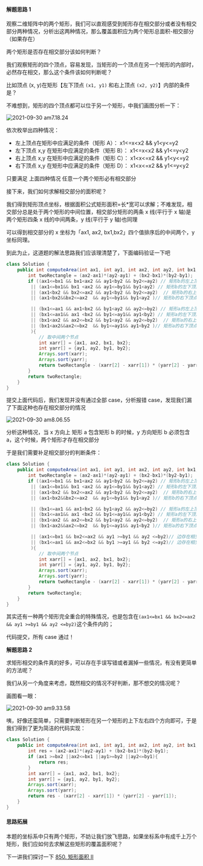 #### 解题思路 1

观察二维矩阵中的两个矩形，我们可以直观感受到矩形存在相交部分或者没有相交部分两种情况，分析出这两种情况，那么覆盖面积应为两个矩形总面积-相交部分（如果存在）

两个矩形是否存在相交部分该如何判断？

我们观察矩形的四个顶点，容易发现，当矩形的一个顶点在另一个矩形的内部时，必然存在相交，那么这个条件该如何判断呢？

比如顶点 (x, y)在矩形【左下顶点 `(x1, y1)` 和右上顶点 `(x2, y2)`】内部的条件是？

不难想到，矩形的四个顶点都可以位于另一个矩形，中我们画图分析一下：

![2021-09-30 am7.18.24](/Users/dw/Documents/Pictures/blog/2021-09-30%20am7.18.24-20210930095202858.png)

依次枚举出四种情况：

- 左上顶点在矩形中应满足的条件（矩形 A）： x1<=x<x2 && y1<y<=y2
- 左下顶点 x,y 在矩形中应满足的条件（矩形 B）： x1<=x<x2 && y1<=y<y2
- 右上顶点 x,y 在矩形中应满足的条件（矩形 C）： x1<x<=x2 && y1<y<=y2
- 右下顶点 x,y 在矩形中应满足的条件（矩形 D）： x1<x<=x2 && y1<=y<y2

只要满足 上面四种情况 任意一个两个矩形必有相交部分

接下来，我们如何求解相交部分的面积呢？

我们得到矩形顶点坐标，根据面积公式矩形面积=长\*宽可以求解；不难发现，相交部分总是处于两个矩形的中间位置，相交部分矩形的两条 x 线(平行于 x 轴)是 两个矩形四条 x 线的中间两条，y 线(平行于 y 轴)也同理

可以得到相交部分的 x 坐标为「ax1, ax2, bx1,bx2」四个值排序后的中间两个，y 坐标同理。

到此为止，这道题的解法思路我们应该理清楚了，下面编码验证一下吧

```java
class Solution {
    public int computeArea(int ax1, int ay1, int ax2, int ay2, int bx1, int by1, int bx2, int by2) {
        int twoRectangle = (ax2-ax1)*(ay2-ay1) + (bx2-bx1)*(by2-by1);
        if ((ax1<=bx1 && bx1<ax2 && ay1<by2 && by2<=ay2) // 矩形b的左上顶点（bx1,by2）在矩形a中
         || (ax1<=bx1&& bx1 <ax2 && ay1<=by1&& by1<ay2) // 矩形b的左下顶点（bx1,by1）在矩形a中
         || (ax1<bx2 && bx2<=ax2 && ay1<by2 && by2<=ay2)  // 矩形b的右上顶点（bx2,by2）在矩形a中
         || (ax1<bx2&&bx2<=ax2  && ay1<=by1&& by1<ay2 )// 矩形b的右下顶点（bx2,by1）在矩形a中

         || (bx1<=ax1 && ax1<bx2 && by1<ay2 && ay2<=by2) // 矩形a的左上顶点（ax1,ay2）在矩形b中
         || (bx1<=ax1&& ax1 <bx2 && by1<=ay1&& ay1<by2) // 矩形a的左下顶点（ax1,ay1）在矩形b中
         || (bx1<ax2 && ax2<=bx2 && by1<ay2 && ay2<=by2)  // 矩形a的右上顶点（ax2,ay2）在矩形b中
         || (bx1<ax2&&ax2<=bx2  && by1<=ay1&& ay1<by2 )// 矩形a的右下顶点（ax2,ay1）在矩形b中
         ){
            // 取中间两个节点
            int xarr[] = {ax1, ax2, bx1, bx2};
            int yarr[] = {ay1, ay2, by1, by2};
            Arrays.sort(xarr);
            Arrays.sort(yarr);
            return twoRectangle - (xarr[2] - xarr[1]) * (yarr[2] - yarr[1]);
        }
        return twoRectangle;
    }
}
```

提交上面代码后，我们发现并没有通过全部 case，分析报错 case，发现我们漏了下面这种也存在相交部分的情况

![2021-09-30 am8.06.55](/Users/dw/Documents/Pictures/blog/2021-09-30%20am8.06.55-2966722.png)

分析这种情况，当 x 方向上 矩形 a 包含矩形 b 的时候，y 方向矩形 b 必须包含 a，这个时候，两个矩形才存在相交部分

于是我们需要补足相交部分的判断条件：

```java
class Solution {
    public int computeArea(int ax1, int ay1, int ax2, int ay2, int bx1, int by1, int bx2, int by2) {
        int twoRectangle = (ax2-ax1)*(ay2-ay1) + (bx2-bx1)*(by2-by1);
        if ((ax1<=bx1 && bx1<ax2 && ay1<by2 && by2<=ay2) // 矩形b的左上顶点（bx1,by2）在矩形a中
         || (ax1<=bx1&& bx1 <ax2 && ay1<=by1&& by1<ay2) // 矩形b的左下顶点（bx1,by1）在矩形a中
         || (ax1<bx2 && bx2<=ax2 && ay1<by2 && by2<=ay2)  // 矩形b的右上顶点（bx2,by2）在矩形a中
         || (ax1<bx2&&bx2<=ax2  && ay1<=by1&& by1<ay2 )// 矩形b的右下顶点（bx2,by1）在矩形a中

         || (bx1<=ax1 && ax1<bx2 && by1<ay2 && ay2<=by2) // 矩形a的左上顶点（ax1,ay2）在矩形b中
         || (bx1<=ax1&& ax1 <bx2 && by1<=ay1&& ay1<by2) // 矩形a的左下顶点（ax1,ay1）在矩形b中
         || (bx1<ax2 && ax2<=bx2 && by1<ay2 && ay2<=by2)  // 矩形a的右上顶点（ax2,ay2）在矩形b中
         || (bx1<ax2&&ax2<=bx2  && by1<=ay1&& ay1<by2 )// 矩形a的右下顶点（ax2,ay1）在矩形b中

         || (ax1<=bx1 && bx2<=ax2 && ay1 >=by1 && ay2 <=by2)// 边存在相交部分（a水平方向更长）
         || (bx1<=ax1 && ax2<=bx2 && by1 >=ay1 && by2 <=ay2)// 边存在相交部分（b水平方向更长）
         ){
            // 取中间两个节点
            int xarr[] = {ax1, ax2, bx1, bx2};
            int yarr[] = {ay1, ay2, by1, by2};
            Arrays.sort(xarr);
            Arrays.sort(yarr);
            return twoRectangle - (xarr[2] - xarr[1]) * (yarr[2] - yarr[1]);
        }
        return twoRectangle;
    }
}
```

其实还有一种两个矩形完全重合的特殊情况，也是包含在`(ax1<=bx1 && bx2<=ax2 && ay1 >=by1 && ay2 <=by2)`这个条件内的；

代码提交，所有 case 通过！

**解题思路 2**

求矩形相交的条件真的好多，可以存在手误写错或者漏掉一些情况，有没有更简单的方法呢？

我们从另一个角度来考虑，既然相交的情况不好判断，那不想交的情况呢？

画图看一眼：

![2021-09-30 am9.33.58](/Users/dw/Documents/Pictures/blog/2021-09-30%20am9.33.58-2966722.png)

咦，好像还蛮简单，只需要判断矩形在另一个矩形的上下左右四个方向即可，于是我们得到了更为简洁的代码实现：

```java
class Solution {
    public int computeArea(int ax1, int ay1, int ax2, int ay2, int bx1, int by1, int bx2, int by2) {
        int res = (ax2-ax1)*(ay2-ay1) + (bx2-bx1)*(by2-by1);
        if (ax1 >=bx2 ||ax2<=bx1 ||ay1>=by2 ||ay2<=by1){
            return res;
        }
        int xarr[] = {ax1, ax2, bx1, bx2};
        int yarr[] = {ay1, ay2, by1, by2};
        Arrays.sort(xarr);
        Arrays.sort(yarr);
        return res - (xarr[2] - xarr[1]) * (yarr[2] - yarr[1]);
    }
}
```

#### 思路拓展

本题的坐标系中只有两个矩形，不妨让我们放飞思路，如果坐标系中有成千上万个矩形，我们应如何去求解这些矩形的覆盖面积呢？

下一讲我们探讨一下 [850. 矩形面积 II](https://leetcode.cn/problems/rectangle-area-ii/)
